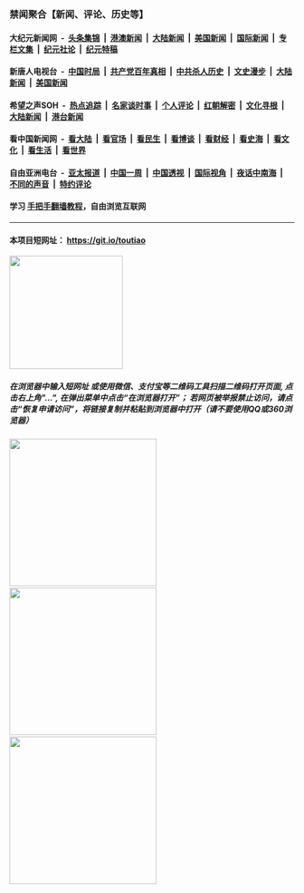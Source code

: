 ### 禁闻聚合【新闻、评论、历史等】

#### 大纪元新闻网 &nbsp;-&nbsp; [头条集锦](indexes/E头条集锦.md?t=02031233) &nbsp;|&nbsp; [港澳新闻](indexes/E港澳新闻.md?t=02031233)  &nbsp;|&nbsp; [大陆新闻](indexes/E大陆新闻.md?t=02031233) &nbsp;|&nbsp; [美国新闻](indexes/E美国新闻.md?t=02031233) &nbsp;|&nbsp; [国际新闻](indexes/E国际新闻.md?t=02031233) &nbsp;|&nbsp; [专栏文集](indexes/E专栏文集.md?t=02031233) &nbsp;|&nbsp; [纪元社论](indexes/E纪元社论.md?t=02031233) &nbsp;|&nbsp; [纪元特稿](indexes/E纪元特稿.md?t=02031233) 

#### 新唐人电视台 &nbsp;-&nbsp; [中国时局](indexes/N中国时局.md?t=02031233) &nbsp;|&nbsp; [共产党百年真相](indexes/N共产党百年真相.md?t=02031233) &nbsp;|&nbsp; [中共杀人历史](indexes/N中共杀人历史.md?t=02031233) &nbsp;|&nbsp; [文史漫步](indexes/N文史漫步.md?t=02031233) &nbsp;|&nbsp; [大陆新闻](indexes/N大陆新闻.md?t=02031233) &nbsp;|&nbsp; [美国新闻](indexes/N美国新闻.md?t=02031233)

#### 希望之声SOH &nbsp;-&nbsp; [热点追踪](indexes/H热点追踪.md?t=02031233) &nbsp;|&nbsp; [名家谈时事](indexes/H名家谈时事.md?t=02031233) &nbsp;|&nbsp; [个人评论](indexes/H个人评论.md?t=02031233)  &nbsp;|&nbsp; [红朝解密](indexes/H红朝解密.md?t=02031233) &nbsp;|&nbsp; [文化寻根](indexes/H文化寻根.md?t=02031233) &nbsp;|&nbsp; [大陆新闻](indexes/H大陆新闻.md?t=02031233) &nbsp;|&nbsp; [港台新闻](indexes/H港台新闻.md?t=02031233)

#### 看中国新闻网 &nbsp;-&nbsp; [看大陆](indexes/S看大陆.md?t=02031233) &nbsp;|&nbsp; [看官场](indexes/S看官场.md?t=02031233) &nbsp;|&nbsp; [看民生](indexes/S看民生.md?t=02031233)  &nbsp;|&nbsp; [看博谈](indexes/S看博谈.md?t=02031233) &nbsp;|&nbsp; [看财经](indexes/S看财经.md?t=02031233) &nbsp;|&nbsp; [看史海](indexes/S看史海.md?t=02031233) &nbsp;|&nbsp; [看文化](indexes/S看文化.md?t=02031233) &nbsp;|&nbsp; [看生活](indexes/S看生活.md?t=02031233) &nbsp;|&nbsp; [看世界](indexes/S看世界.md?t=02031233)

#### 自由亚洲电台 &nbsp;-&nbsp; [亚太报道](indexes/R亚太报道.md?t=02031233) &nbsp;|&nbsp; [中国一周](indexes/R中国一周.md?t=02031233) &nbsp;|&nbsp; [中国透视](indexes/R中国透视.md?t=02031233)  &nbsp;|&nbsp; [国际视角](indexes/R国际视角.md?t=02031233) &nbsp;|&nbsp; [夜话中南海](indexes/R夜话中南海.md?t=02031233) &nbsp;|&nbsp; [不同的声音](indexes/R不同的声音.md?t=02031233) &nbsp;|&nbsp; [特约评论](indexes/R特约评论.md?t=02031233)

#### 学习 [手把手翻墙教程](https://github.com/gfw-breaker/guides/wiki)，自由浏览互联网

----

#### 本项目短网址： https://git.io/toutiao
<img src="https://raw.githubusercontent.com/gfw-breaker/banned-news/master/scripts/img/qr.png" width="200px"/>  

##### 在浏览器中输入短网址 或使用微信、支付宝等二维码工具扫描二维码打开页面, 点击右上角"...", 在弹出菜单中点击“在浏览器打开”； 若网页被举报禁止访问，请点击“恢复申请访问”，将链接复制并粘贴到浏览器中打开（请不要使用QQ或360浏览器）

<img src="https://raw.githubusercontent.com/gfw-breaker/banned-news/master/scripts/img/1.png" width="260px"/> &nbsp; <img src="https://raw.githubusercontent.com/gfw-breaker/banned-news/master/scripts/img/2.png" width="260px"/> &nbsp; <img src="https://raw.githubusercontent.com/gfw-breaker/banned-news/master/scripts/img/3.png" width="260px"/>
